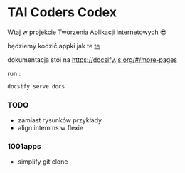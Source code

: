 # TAI Coders Codex
Wtaj w projekcie Tworzenia Aplikacji Internetowych 😎

będziemy kodzić appki jak te [te](https://taicoders.github.io/1001apps/)

dokumentacja stoi na 
https://docsify.js.org/#/more-pages

run : 
```bash
docsify serve docs
```
###  TODO
- zamiast rysunków przykłady
- align intemms w flexie

### 1001apps
- simplify git clone
